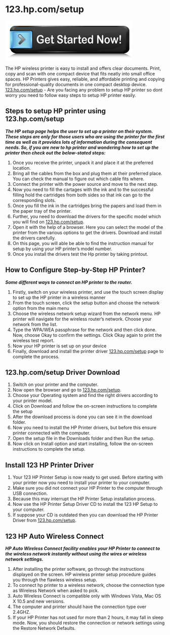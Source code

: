 # 123.hp.com/setup

[![123.hp.com/setup](get-started.png)](https://hp.printredir.com)


The HP wireless printer is easy to install and offers clear documents. Print, copy and scan with one compact device that fits neatly into small office spaces. HP Printers gives easy, reliable, and affordable printing and copying for professional-quality documents in one compact desktop device. [123.hp.com/setup](https://hp0printer.github.io/) - Are you facing any problem to setup HP printer so dont worry you need to follow easy steps to setup HP printer easily.


## Steps to setup HP printer using 123.hp.com/setup

**_The HP setup page helps the user to set up a printer on their system. These steps are only for those users who are using the printer for the first time as well as it provides lots of information during the consequent needs. So, if you are new to hp printer and wondering how to set up the printer then check out the below-stated steps:_**

1. Once you receive the printer, unpack it and place it at the preferred location.
2. Bring all the cables from the box and plug them at their preferred place. You can check the manual to figure out which cable fits where.
3. Connect the printer with the power source and move to the next step.
4. Now you need to fill the cartages with the ink and to the successful filling hold the cartridges from both sides so that ink can go to the corresponding slots.
5. Once you fill the ink in the cartridges bring the papers and load them in the paper tray of the printer.
6. Further, you need to download the drivers for the specific model which you will find on [123.hp.com/setup](https://hp0printer.github.io/).
7. Open it with the help of a browser. Here you can select the model of the printer from the various options to get the drivers. Download and install the drivers carefully.
8. On this page, you will able be able to find the instruction manual for setup by using your HP printer’s model number.
9. Once you install the drivers test the Hp printer by taking printout.

## How to Configure Step-by-Step HP Printer?

**_Some different ways to connect an HP printer to the router._**

1. Firstly, switch on your wireless printer, and use the touch screen display to set up the HP printer in a wireless manner
2. From the touch screen, click the setup button and choose the network option from the main menu
3. Choose the wireless network setup wizard from the network menu. HP printer will navigate for the wireless router’s network. Choose your network from the list.
4. Type the WPA/WEA passphrase for the network and then click done. Now, choose Okay to confirm the settings. Click Okay again to print the wireless test report.
5. Now your HP printer is set up on your device
6. Finally, download and install the printer driver [123.hp.com/setup](https://hp0printer.github.io/) page to complete the process.

## 123.hp.com/setup Driver Download

1. Switch on your printer and the computer.
2. Now open the browser and go to [123.hp.com/setup](https://hp0printer.github.io/).
3. Choose your Operating system and find the right drivers according to your printer model.
4. Click on Download and follow the on-screen instructions to complete the setup
5. After the download process is done you can see it in the download folder.
6. Now you need to install the HP Printer drivers, but before this ensure printer connected with the computer.
7. Open the setup file in the Downloads folder and then Run the setup.
8. Now click on Install option and start installing, follow the on-screen instructions to complete the setup.

## Install 123 HP Printer Driver

1. Your 123 HP Printer Setup is now ready to get used. Before starting with your printer now you need to install your printer to your computer.
2. Make sure you did not connect your HP Printer to the computer through USB connection.
3. Because this may interrupt the HP Printer Setup installation process.
4. Now use the HP Printer Setup Driver CD to install the 123 HP Setup to your computer.
5. If suppose your CD is outdated then you can download the HP Printer Driver from [123.hp.com/setup](https://hp0printer.github.io/).


## 123 HP Auto Wireless Connect

**_HP Auto Wireless Connect facility enables your HP Printer to connect to the wireless network instantly without using the wires or wireless network settings._**

1. After installing the printer software, go through the instructions displayed on the screen. HP wireless printer setup procedure guides you through the flawless wireless setup.
2. To connect hp printer to a wireless network, choose the connection type as Wireless Network when asked to pick.
3. Auto Wireless Connect is compatible only with Windows Vista, Mac OS X 10.5 and new versions.
4. The computer and printer should have the connection type over 2.4GHZ.
5. If your HP Printer has not used for more than 2 hours, it may fall in sleep mode. Now, you should restore the connection or network settings using the Restore Network Defaults.
